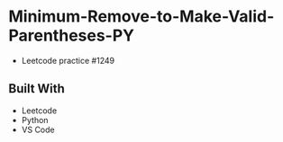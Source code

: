 # Minimum-Remove-to-Make-Valid-Parentheses-PY
- Leetcode practice #1249

## Built With
- Leetcode
- Python
- VS Code
